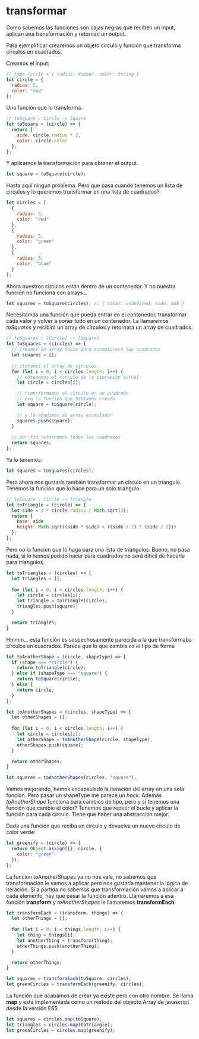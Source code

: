 # transformar

Como sabemos las funciones son cajas negras que reciben un input, aplican una transformación y retornan un output.

Para ejemplificar crearemos un objeto círculo y función que transforma círculos en cuadrados.

Creamos el input:

```js
// type Circle = { radius: Number, color: String }
let circle = {
  radius: 5,
  color: "red"
};
```

Una función que lo transforma.

```js
// toSquare : Circle -> Square
let toSquare = (circle) => {
  return {
    side: circle.radius * 2,
    color: circle.color
  };
};
```

Y aplicamos la transformación para obtener el output.

```js
let square = toSquare(circle);
```

Hasta aquí ningun problema.
Pero que pasa cuando tenemos un lista de circulos y lo queremos transformar en una lista de cuadrados?

```js
let circles = [
  {
    radius: 5,
    color: "red"
  },
  {
    radius: 5,
    color: "green"
  },
  {
    radius: 5,
    color: "blue"
  }
];
```

Ahora nuestros circulos están dentro de un contenedor. Y no nuestra función no funciona con arrays...

```js
let squares = toSquare(circles); // { color: undefined, side: NaN }
```

Necesitamos una función que pueda entrar en el contenedor, transformar cada valor y volver a poner todo en un contenedor.
La llamaremos *toSquares* y recibirá un array de círculos y retornará un array de cuadrados.

```js
// toSquares : [Circle] -> [Square]
let toSquares = (circles) => {
  // creamos un array vacio para acumulurará los cuadrados
  let squares = [];
  
  // iteramos el array de circulos
  for (let i = 0; i < circles.length; i++) {
    // obtenemos el circulo de la iteración actual
    let circle = circles[i];

    // transformamos el círculo en un cuadrado
    // con la función que habíamos creado
    let square = toSquare(circle);

    // y lo añadimos al array acumulador
    squares.push(square);
  }
  
  // por fin retornamos todos los cuadrados
  return squares;
};
```

Ya lo tenemos.

```js
let squares = toSquares(circles);
```

Pero ahora nos gustaría también transformar un círculo en un triangulo.
Tenemos la función que lo hace para un solo triangulo.

```js
// toSquare : Circle -> Triangle
let toTriangle = (circle) => {
  let side = 3 * circle.radius / Math.sqrt(3);
  return {
    base: side
    height: Math.sqrt((side * side) + ((side / 2) * (side / 2)))
  };
};
```

Pero no la funcion que lo haga para una lista de triangulos.
Bueno, no pasa nada, si lo hemos podido hacer para cuadrados no será dificil de hacerla para triangulos.

```js
let toTriangles = (circles) => {
  let triangles = [];
  
  for (let i = 0; i < circles.length; i++) {
    let circle = circles[i];
    let triangle = toTriangle(circle);
    triangles.push(square);
  }

  return triangles;
}
```

Hmmm... esta función es sospechosamente parecida a la que transformaba círculos en cuadrados.
Parece que lo que cambia es el tipo de forma

```js
let toAnotherShape = (circle, shapeType) => {
  if (shape === "circle") {
    return toTriangle(circle);
  } else if (shapeType === "square") {
    return toSquare(circle);
  } else {
    return circle;
  }
};

let toAnotherShapes = (circles, shapeType) => {
  let otherShapes = [];
  
  for (let i = 0; i < circles.length; i++) {
    let circle = circles[i];
    let otherShape = toAnotherShape(circle, shapeType);
    otherShapes.push(square);
  }

  return otherShapes;
}

let squares = toAnotherShapes(circles, "square");

```

Vamos mejorando, hemos encapsulado la iteración del array en una sola función.
Pero pasar un shapeType me parece un *hack*. Además *toAnotherShape* funciona para cambios de tipo, pero y si tenemos una función que cambie el color?
Tenemos que repetir el bucle y aplicar la función para cada círculo. Tiene que haber una abstracción mejor.

Dada una función que reciba un círculo y devuelva un nuevo círculo de color verde:

```js
let greenify = (circle) => {
  return Object.assign({}, circle, {
    color: "green"
  });
};
```

La funcion toAnotherShapes ya no nos vale, no sabemos que transformación le vamos a aplicar pero nos gustaría mantener la lógica de iteración.
Si a partida no sabemos que transformación vamos a aplicar a cada elemento, hay que pasar la función adentro. Llamaremos a esa función **transform** y *toAnotherShapes* le llamaremos **transformEach**.

```js
let transformEach = (transform, things) => {
  let otherThings = [];
  
  for (let i = 0; i < things.length; i++) {
    let thing = things[i];
    let anotherThing = transform(thing);
    otherThings.push(anotherThing);
  }

  return otherThings;
}

let squares = transformEach(toSquare, circles);
let greenCircles = transformEach(greenify, circles);
```

La función que acabamos de crear ya existe pero con otro nombre.
Se llama **map** y está implementada como un método del objecto Array de javascript desde la versión ES5.

```js
let squares = circles.map(toSquare);
let triangles = circles.map(toTriangle);
let greenCircles = circles.map(greenify);
```


